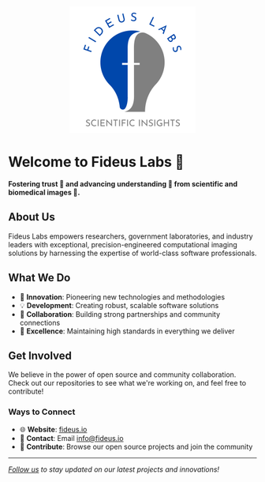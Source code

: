<p align="center">
	<img src="./fideus-labs-logo.svg" alt="Fideus Labs Logo" width="256" />
</p>

# Welcome to Fideus Labs 👋

**Fostering trust 🤝 and advancing understanding 🧠 from scientific and biomedical images 🔬️.**

## About Us

Fideus Labs empowers researchers, government laboratories, and industry leaders with exceptional, precision-engineered computational imaging solutions by harnessing the expertise of world-class software professionals.

## What We Do

- 🚀 **Innovation**: Pioneering new technologies and methodologies
- 💡 **Development**: Creating robust, scalable software solutions
- 👥 **Collaboration**: Building strong partnerships and community connections
- 🌟 **Excellence**: Maintaining high standards in everything we deliver

## Get Involved

We believe in the power of open source and community collaboration. Check out our repositories to see what we're working on, and feel free to contribute!

### Ways to Connect

- 🌐 **Website**: [fideus.io](https://fideus.io)
- 📧 **Contact**: Email [info@fideus.io](mailto:info@fideus.io)
- 🤝 **Contribute**: Browse our open source projects and join the community

---

*[Follow us](https://fideus.io/subscribe) to stay updated on our latest projects and innovations!*
